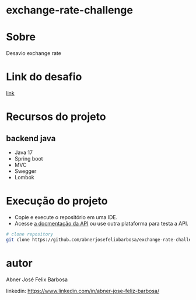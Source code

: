 # exchange-rate-challenge

# Sobre

Desavio exchange rate

# Link do desafio

[link](https://github.com/AfterShip/challenge/blob/software-engineer/coding-challenge.md)

# Recursos do projeto

## backend java

- Java 17
- Spring boot
- MVC
- Swegger
- Lombok

# Execução do projeto

- Copie e execute o repositório em uma IDE.  
- Acesse [a docmentação da API](http://localhost:8080/swagger-ui/index.html) ou use outra plataforma para testa a API.

```bash
# clone repository
git clone https://github.com/abnerjosefelixbarbosa/exchange-rate-challenge.git
```

# autor 

Abner José Felix Barbosa

linkedin: https://www.linkedin.com/in/abner-jose-feliz-barbosa/

